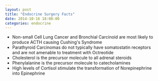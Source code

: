 ```yaml
---
layout: post
title: "Endocrine Surgery Facts"
date: 2014-10-16 18:00:00
categories: endocrine
---
```


* Non-small Cell Lung Cancer and Bronchial Carcinoid are most likely to produce ACTH causing Cushing's Syndrome
* Parathyroid Carcinomas do not typically have somatostatin receptors and are not amenable to treatment with Octreotide
* Cholesterol is the precursor molecule to all adrenal steroids
* Phenylalanine is the precursor molecule to catecholamines
* High levels of Cortisol stimulate the transformation of Norepinephrine into Epinephrine